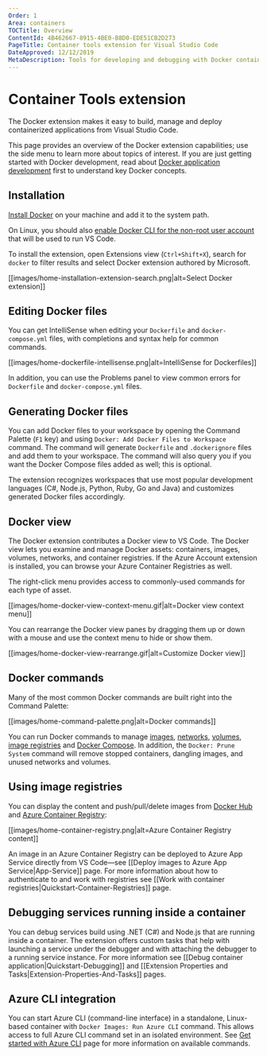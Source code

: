 ```yaml
---
Order: 1
Area: containers
TOCTitle: Overview
ContentId: 4B462667-8915-4BE0-B8D0-EDE51CB2D273
PageTitle: Container tools extension for Visual Studio Code
DateApproved: 12/12/2019
MetaDescription: Tools for developing and debugging with Docker containers, using Visual Studio Code.
---
```

# Container Tools extension

The Docker extension makes it easy to build, manage and deploy containerized applications from Visual Studio Code. 

This page provides an overview of the Docker extension capabilities; use the side menu to learn more about topics of interest. If you are just getting started with Docker development, read about [Docker application development](https://docs.docker.com/develop/) first to understand key Docker concepts.

## Installation

[Install Docker](https://docs.docker.com/install/) on your machine and add it to the system path.

On Linux, you should also [enable Docker CLI for the non-root user account](https://docs.docker.com/install/linux/linux-postinstall/#manage-docker-as-a-non-root-user) that will be used to run VS Code.

To install the extension, open Extensions view (`Ctrl+Shift+X`), search for `docker` to filter results and select Docker extension authored by Microsoft.

[[images/home-installation-extension-search.png|alt=Select Docker extension]]

## Editing Docker files

You can get IntelliSense when editing your `Dockerfile` and `docker-compose.yml` files, with completions and syntax help for common commands.

[[images/home-dockerfile-intellisense.png|alt=IntelliSense for Dockerfiles]]

In addition, you can use the Problems panel to view common errors for `Dockerfile` and `docker-compose.yml` files.

## Generating Docker files

You can add Docker files to your workspace by opening the Command Palette (`F1` key) and using `Docker: Add Docker Files to Workspace` command. The command will generate `Dockerfile` and `.dockerignore` files and add them to your workspace. The command will also query you if you want the Docker Compose files added as well; this is optional.

The extension recognizes workspaces that use most popular development languages (C#, Node.js, Python, Ruby, Go and Java) and customizes generated Docker files accordingly.

## Docker view

The Docker extension contributes a Docker view to VS Code. The Docker view lets you examine and manage Docker assets: containers, images, volumes, networks, and container registries. If the Azure Account extension is installed, you can browse your Azure Container Registries as well.

The right-click menu provides access to commonly-used commands for each type of asset.

[[images/home-docker-view-context-menu.gif|alt=Docker view context menu]]

You can rearrange the Docker view panes by dragging them up or down with a mouse and use the context menu to hide or show them.

[[images/home-docker-view-rearrange.gif|alt=Customize Docker view]]

## Docker commands

Many of the most common Docker commands are built right into the Command Palette:

[[images/home-command-palette.png|alt=Docker commands]]

You can run Docker commands to manage [images](https://docs.docker.com/engine/reference/commandline/image/), [networks](https://docs.docker.com/engine/reference/commandline/network/), [volumes](https://docs.docker.com/engine/reference/commandline/volume/), [image registries](https://docs.docker.com/engine/reference/commandline/push/) and [Docker Compose](https://docs.docker.com/compose/reference/overview/). In addition, the `Docker: Prune System` command will remove stopped containers, dangling images, and unused networks and volumes.

## Using image registries

You can display the content and push/pull/delete images from [Docker Hub](https://hub.docker.com/) and [Azure Container Registry](https://docs.microsoft.com/azure/container-registry/):

[[images/home-container-registry.png|alt=Azure Container Registry content]]

An image in an Azure Container Registry can be deployed to Azure App Service directly from VS Code&mdash;see [[Deploy images to Azure App Service|App-Service]] page. For more information about how to authenticate to and work with registries see [[Work with container registries|Quickstart-Container-Registries]] page. 

## Debugging services running inside a container

You can debug services build using .NET (C#) and Node.js that are running inside a container. The extension offers custom tasks that help with launching a service under the debugger and with attaching the debugger to a running service instance. For more information see [[Debug container application|Quickstart-Debugging]]  and [[Extension Properties and Tasks|Extension-Properties-And-Tasks]] pages.

## Azure CLI integration

You can start Azure CLI (command-line interface) in a standalone, Linux-based container with `Docker Images: Run Azure CLI` command. This allows access to full Azure CLI command set in an isolated environment. See [Get started with Azure CLI](https://docs.microsoft.com/cli/azure/get-started-with-azure-cli?view=azure-cli-latest#sign-in) page for more information on available commands.
